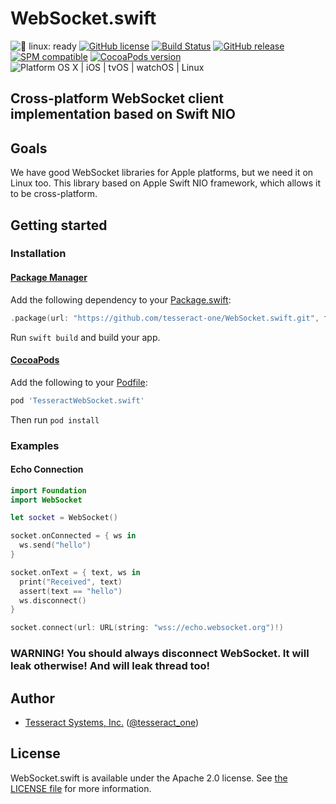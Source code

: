 # WebSocket.swift

![🐧 linux: ready](https://img.shields.io/badge/%F0%9F%90%A7%20linux-ready-red.svg)
[![GitHub license](https://img.shields.io/badge/license-Apache%202.0-lightgrey.svg)](https://raw.githubusercontent.com/tesseract-one/WebSocket.swift/main/LICENSE)
[![Build Status](https://github.com/tesseract-one/WebSocket.swift/workflows/Build%20%26%20Tests/badge.svg?branch=main)](https://github.com/tesseract-one/WebSocket.swift/actions?query=workflow%3ABuild%20%26%20Tests+branch%3Amain)
[![GitHub release](https://img.shields.io/github/release/tesseract-one/WebSocket.swift.svg)](https://github.com/tesseract-one/WebSocket.swift/releases)
[![SPM compatible](https://img.shields.io/badge/SwiftPM-Compatible-brightgreen.svg)](https://swift.org/package-manager/)
[![CocoaPods version](https://img.shields.io/cocoapods/v/TesseractWebSocket.svg)](https://cocoapods.org/pods/TesseractWebSocket)
![Platform OS X | iOS | tvOS | watchOS | Linux](https://img.shields.io/badge/platform-Linux%20%7C%20OS%20X%20%7C%20iOS%20%7C%20tvOS%20%7C%20watchOS-orange.svg)

## Cross-platform WebSocket client implementation based on Swift NIO

## Goals

We have good WebSocket libraries for Apple platforms, but we need it on Linux too.
This library based on Apple Swift NIO framework, which allows it to be cross-platform.

## Getting started

### Installation

#### [Package Manager](https://swift.org/package-manager/)

Add the following dependency to your [Package.swift](https://github.com/apple/swift-package-manager/blob/master/Documentation/Usage.md#define-dependencies):

```swift
.package(url: "https://github.com/tesseract-one/WebSocket.swift.git", from: "0.0.1")
```

Run `swift build` and build your app.

#### [CocoaPods](http://cocoapods.org/)

Add the following to your [Podfile](http://guides.cocoapods.org/using/the-podfile.html):

```rb
pod 'TesseractWebSocket.swift'
```

Then run `pod install`

### Examples

#### Echo Connection

```swift
import Foundation
import WebSocket

let socket = WebSocket()

socket.onConnected = { ws in
  ws.send("hello")
}

socket.onText = { text, ws in
  print("Received", text)
  assert(text == "hello")
  ws.disconnect()
}

socket.connect(url: URL(string: "wss://echo.websocket.org")!)
```

### WARNING! You should always disconnect WebSocket. It will leak otherwise! And will leak thread too!

## Author

 - [Tesseract Systems, Inc.](mailto:info@tesseract.one)
   ([@tesseract_one](https://twitter.com/tesseract_one))

## License

WebSocket.swift is available under the Apache 2.0 license. See [the LICENSE file](./LICENSE) for more information.
